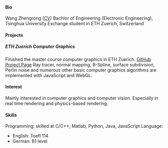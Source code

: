 #### Bio
Wang Zhengrong ([CV](./CV/CV_eng.pdf))
Bachlor of Engineering (Electronic Engineering), Tsinghua University
Exchange student in ETH Zuerich, Switzerland



#### Projects
##### ETH Zuerich Computer Graphics
Finished the master course computer graphics in ETH Zuerich. [GitHub Project Page](https://zerowong.github.io/ETHZ-CG-2014)
Ray tracer, normal mapping, B-Spline, surface subdivision, Perlin noise and numerous other basic computer graphics algorithms are implemented with JavaScript and WebGL.

#### Interest
Mainly interested in computer graphics and computer vision. Especially in real time rendering and physics-based rendering.

#### Skills
Programming: skilled at C/C++, Matlab, Python, Java, JavaScript
Language: 
- English: Toefl 114
- German: B1 level